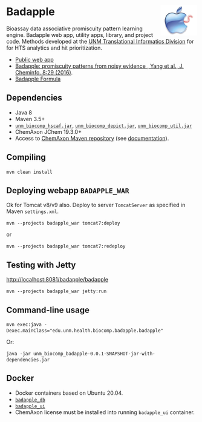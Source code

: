 # Badapple <img align="right" src="doc/images/BadappleWorm.png" height="80">

Bioassay data associative promiscuity pattern learning engine. 
Badapple web app, utility apps, library, and project code.
Methods developed at the [UNM Translational Informatics Division](http://datascience.unm.edu)
for for HTS analytics and hit prioritization.

* [Public web app](http://pasilla.health.unm.edu/badapple)
* [Badapple: promiscuity patterns from noisy evidence , Yang et al., J. Cheminfo. 8:29 (2016)](http://jcheminf.springeropen.com/articles/10.1186/s13321-016-0137-3).
* [Badapple Formula](/doc/images/badapple_formula.png)

## Dependencies

* Java 8
* Maven 3.5+
* [`unm_biocomp_hscaf.jar`](https://github.com/unmtransinfo/unm_biocomp_hscaf), [`unm_biocomp_depict.jar`](https://github.com/unmtransinfo/unm_biocomp_depict), [`unm_biocomp_util.jar`](https://github.com/unmtransinfo/unm_biocomp_util)
* ChemAxon JChem 19.3.0+
* Access to [ChemAxon Maven repository](https://hub.chemaxon.com)
(see [documentation](https://docs.chemaxon.com/display/docs/Public+Repository)).

## Compiling

```
mvn clean install
```

## Deploying webapp `BADAPPLE_WAR`

Ok for Tomcat v8/v9 also. Deploy to server `TomcatServer` as specified
in Maven `settings.xml`.

```
mvn --projects badapple_war tomcat7:deploy
```

or

```
mvn --projects badapple_war tomcat7:redeploy
```

## Testing with Jetty

<http://localhost:8081/badapple/badapple>

```
mvn --projects badapple_war jetty:run
```

## Command-line usage

```
mvn exec:java -Dexec.mainClass="edu.unm.health.biocomp.badapple.badapple"
```

Or:

```
java -jar unm_biocomp_badapple-0.0.1-SNAPSHOT-jar-with-dependencies.jar
```

## Docker

* Docker containers based on Ubuntu 20.04.
* [`badapple_db`](https://hub.docker.com/repository/docker/unmtransinfo/badapple_db)
* [`badapple_ui`](https://hub.docker.com/repository/docker/unmtransinfo/badapple_ui)
* ChemAxon license must be installed into running `badapple_ui` container.


